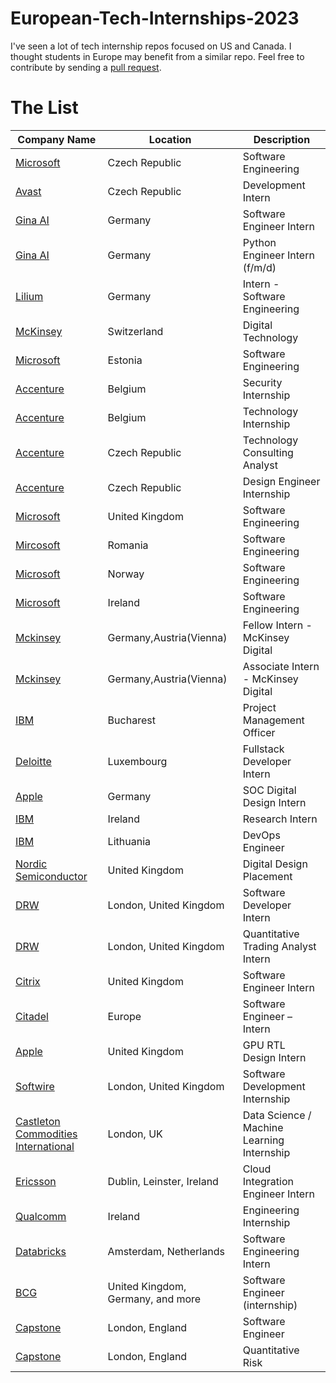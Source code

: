 # European-Tech-Internships-2023
I've seen a lot of tech internship repos focused on US and Canada. I thought students in Europe may benefit from a similar repo. 
Feel free to contribute by sending a [pull request](https://docs.github.com/en/pull-requests/collaborating-with-pull-requests/proposing-changes-to-your-work-with-pull-requests/creating-a-pull-request).


# The List

| Company Name  |   Location    | Description  |
| ------------- | ------------- | ------------ |
| [Microsoft](https://careers.microsoft.com/us/en/job/1382836/Intern-Opportunities-for-Students-in-Czech-Republic-Software-Engineering-Start-date-Summer-2023?jobsource=indeed&utm_source=indeed&utm_medium=indeed&utm_campaign=indeed-feed)  | Czech Republic |         Software Engineering      |
| [Avast](https://avast.wd3.myworkdayjobs.com/en-US/Global/job/Brno-Czech-Republic/Development-Intern_JR1922) | Czech Republic | Development Intern |
| [Gina AI](https://jobs.lever.co/jina-ai/8517d648-ee28-48c0-9246-4f90ef87edec) | Germany | Software Engineer Intern |
| [Gina AI](https://jobs.lever.co/jina-ai/c77afedf-ccd5-44de-b40b-9d02c29c33e0) | Germany | Python Engineer Intern (f/m/d) |
| [Lilium](https://lilium.com/jobs/3843596) | Germany | Intern - Software Engineering |
| [McKinsey](https://www.mckinsey.com/careers/search-jobs/jobs/intern-digitaltechnology-51626) | Switzerland | Digital Technology |
| [Microsoft](https://careers.microsoft.com/students/us/en/job/1383150/Intern-Opportunities-for-Students-in-Estonia-Software-Engineering-Start-date-Summer-2023) | Estonia | Software Engineering |
| [Accenture](https://www.accenture.com/be-en/careers/jobdetails?id=R00114886_en&title=Security+Internship) | Belgium | Security Internship |
| [Accenture](https://www.accenture.com/be-en/careers/jobdetails?id=R00088580_en&title=Technology+Internship) | Belgium | Technology Internship |
| [Accenture](https://www.accenture.com/cz-en/careers/jobdetails?id=R00037864_en&title=Technology+Consulting+Analyst) | Czech Republic | Technology Consulting Analyst |
| [Accenture](https://www.accenture.com/nl-en/careers/jobdetails?id=R00068723_en&title=Design+Engineer+Internship) | Czech Republic | Design Engineer Internship |
| [Microsoft](https://careers.microsoft.com/us/en/job/1431527/Intern-Opportunities-for-Students-UK-Software-Engineering-Start-date-Summer-2023?jobsource=linkedin&utm_source=linkedin&utm_medium=linkedin&utm_campaign=linkedin-feed) | United Kingdom | Software Engineering|
| [Mircosoft](https://careers.microsoft.com/students/us/en/job/1383736/Software-Engineering-Internship-Opportunities-Romania-Start-date-Summer-2023) | Romania | Software Engineering|
| [Microsoft](https://careers.microsoft.com/students/us/en/job/1382783/Intern-Opportunities-for-Students-in-Norway-Software-Engineering-Start-Date-Summer-2023) | Norway | Software Engineering |
| [Microsoft](https://careers.microsoft.com/students/us/en/job/1383756/Intern-Opportunities-for-Students-Ireland-Software-Engineering-Start-date-Summer-2023) | Ireland | Software Engineering |
| [Mckinsey](https://www.mckinsey.com/careers/search-jobs/jobs/fellowintern-mckinseydigital-58527) | Germany,Austria(Vienna) | Fellow Intern - McKinsey Digital |
| [Mckinsey](https://www.mckinsey.com/careers/search-jobs/jobs/associateintern-mckinseydigital-58530) | Germany,Austria(Vienna) | Associate Intern - McKinsey Digital |
| [IBM](https://careers.ibm.com/job/15100703/ibm-internship-project-management-officer-bucharest-ro/?codes=IBM_CareerWebSite) | Bucharest | Project Management Officer |
| [Deloitte](https://jobs.deloitte.lu/job/Luxembourg-Fullstack-Developer-Intern-Angular_Net-%28mf%29-Internship-based-in-Luxembourg/820543901/) | Luxembourg | Fullstack Developer Intern |
| [Apple](https://jobs.apple.com/en-us/details/200308667/soc-digital-design-intern?team=HRDWR) | Germany | SOC Digital Design Intern |
| [IBM](https://careers.ibm.com/job/16350702/research-intern-2023-start-mulhuddart-ie/?codes=JB_Indeed) | Ireland | Research Intern |
| [IBM](https://careers.ibm.com/job/16035211/paid-internship-devops-engineer-remote/?codes=IBM_CareerWebSite) | Lithuania | DevOps Engineer |
| [Nordic Semiconductor](https://candidate.hr-manager.net/ApplicationInit.aspx?cid=278&ProjectId=177144&DepartmentId=7392&MediaId=5&SkipAdvertisement=False) | United Kingdom | Digital Design Placement |
| [DRW](https://drw.com/work-at-drw/job/software-developer-intern-2317368/) | London, United Kingdom | Software Developer Intern |
| [DRW](https://drw.com/work-at-drw/job/quantitative-trading-analyst-intern-2317347/) | London, United Kingdom | Quantitative Trading Analyst Intern |
| [Citrix](https://jobs.citrix.com/jobs/software-engineer-intern-cambridge-2023-cambridge-cambridgeshire-united-kingdom?source=indeed) | United Kingdom | Software Engineer Intern |
| [Citadel](https://www.glassdoor.com/Job/united-kingdom-software-intern-jobs-SRCH_IL.0,14_IN2_KO15,30.htm?fromAge=30) | Europe | Software Engineer – Intern |
| [Apple](https://jobs.apple.com/en-us/details/200401361/gpu-rtl-design-intern?team=HRDWR) | United Kingdom | GPU RTL Design Intern |
| [Softwire](https://www.softwire.com/vacancy/software-development-internship-2/) | London, United Kingdom | Software Development Internship |
| [Castleton Commodities International](https://osv-cci.wd1.myworkdayjobs.com/en-US/CCICareers/job/London-UK/Data-Science---Machine-Learning-Internship--Summer-2023-_R442) | London, UK | Data Science / Machine Learning Internship |
| [Ericsson](https://jobs.ericsson.com/job/Dublin-Cloud-Integration-Engineer-Intern-Lein/747682202/?feedId=47200&utm_source=Indeed&utm_campaign=Ericsson_Indeed) | Dublin, Leinster, Ireland | Cloud Integration Engineer Intern |
| [Qualcomm](https://qualcomm.wd5.myworkdayjobs.com/en-US/External/job/Cork-IRL/Engineering-Internship-2023--Qualcomm--Cork_3040904) | Ireland | Engineering Internship |
| [Databricks](https://www.databricks.com/company/careers/open-positions/job?gh_jid=6289929002) | Amsterdam, Netherlands | Software Engineering Intern |
| [BCG](https://careers.bcg.com/job/BCG1US10031495EXTERNALENUS/Visiting-Software-Engineer-internship?rx_campaign=indeed0&rx_group=130394&rx_job=10031495_823a7&rx_r=none&rx_source=Indeed&rx_ts=20220818T161708Z&utm_campaign=indeed_datascienceanalytics&utm_medium=paid&utm_source=jobboards_phenomfeeds&rx_p=PKH4QPBTWR&rx_viewer=455c91affb0711eca3e0a1547e43b331376067b75c424f9eac3e3335c88caab1) | United Kingdom, Germany, and more | Software Engineer (internship) |
| [Capstone](https://www.capstoneco.com/careers/2023-summer-internship-software-engineer-ldn/?gh_jid=6176861002) | London, England | Software Engineer |
| [Capstone](https://www.capstoneco.com/careers/2023-summer-internship-quantitative-risk-ldn/?gh_jid=6176476002)  | London, England | Quantitative Risk |
